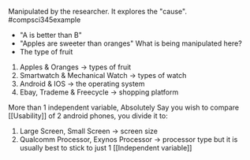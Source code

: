 Manipulated by the researcher. It explores the "cause".
#compsci345example 
- "A is better than B"
- "Apples are sweeter than oranges"
What is being manipulated here?
- The type of fruit
1. Apples & Oranges $\rightarrow$ types of fruit
2. Smartwatch & Mechanical Watch $\rightarrow$ types of watch
3. Android & IOS $\rightarrow$ the operating system
4. Ebay, Trademe & Freecycle $\rightarrow$ shopping platform

More than 1 independent variable, Absolutely
Say you wish to compare [[Usability]] of 2 android phones, you divide it to:
1. Large Screen, Small Screen $\rightarrow$ screen size
2. Qualcomm Processor, Exynos Processor $\rightarrow$ processor type
but it is usually best to stick to just 1 [[Independent variable]]
